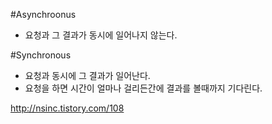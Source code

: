 #Asynchroonus
- 요청과 그 결과가 동시에 일어나지 않는다.

#Synchronous
- 요청과 동시에 그 결과가 일어난다.
 - 요청을 하면 시간이 얼마나 걸리든간에 결과를 볼때까지 기다린다.



http://nsinc.tistory.com/108
